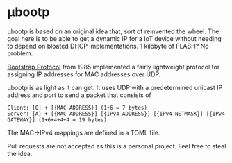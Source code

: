 # µbootp

µbootp is based on an original idea that, sort of reinvented the wheel. The goal here
is to be able to get a dynamic IP for a IoT device without needing to depend on bloated
DHCP implementations. 1 kilobyte of FLASH? No problem.

[Bootstrap Protocol](https://en.wikipedia.org/wiki/Bootstrap_Protocol) from 1985 implemented
a fairly lightweight protocol for assigning IP addresses for MAC addresses over UDP. 

µbootp is as light as it can get. It uses UDP with a predetermined unicast IP address and port to send a packet that consists of

```
Client: [Q] + [{MAC ADDRESS}] (1+6 = 7 bytes)
Server: [A] + [{MAC ADDRESS}] [{IPv4 ADDRESS}] [{IPv4 NETMASK}] [{IPv4 GATEWAY}] (1+6+4+4+4 = 19 bytes)
```

The MAC->IPv4 mappings are defined in a TOML file.


Pull requests are not accepted as this is a personal project. Feel free to steal the idea. 
